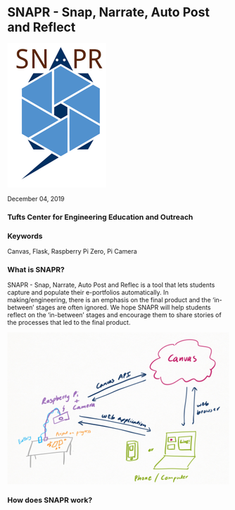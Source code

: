 # SNAPR - Snap, Narrate, Auto Post and Reflect
![SNAPR](/static/snaprWhiteBackSmall.png)

December 04, 2019 
### Tufts Center for Engineering Education and Outreach
### Keywords
Canvas, Flask, Raspberry Pi Zero, Pi Camera

### What is SNAPR? 
SNAPR - Snap, Narrate, Auto Post and Reflec is a tool that lets students capture and populate their e-portfolios automatically. In making/engineering, there is an emphasis on the final product and the ‘in-between’ stages are often ignored. We hope SNAPR will help students reflect on the ‘in-between’ stages and encourage them to share stories of the processes that led to the final product. 

![SNAPR](/files/documentationSetup.PNG)
### How does SNAPR work?

